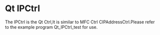 # Qt IPCtrl
The IPCtrl is the Qt Ctrl,It is similar to MFC Ctrl CIPAddressCtrl.Please refer to the example program Qt_IPCtrl_test for use.
